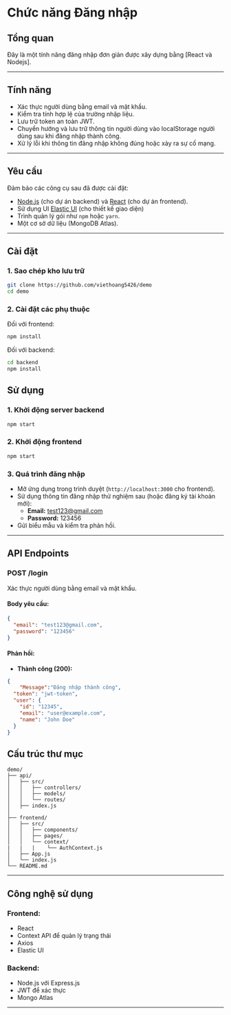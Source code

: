 # Chức năng Đăng nhập

## **Tổng quan**
Đây là một tính năng đăng nhập đơn giản được xây dựng bằng [React và Nodejs].

---

## **Tính năng**
- Xác thực người dùng bằng email và mật khẩu.
- Kiểm tra tính hợp lệ của trường nhập liệu.
- Lưu trữ token an toàn JWT.
- Chuyển hướng và lưu trữ thông tin người dùng vào localStorage người dùng sau khi đăng nhập thành công.
- Xử lý lỗi khi thông tin đăng nhập không đúng hoặc xảy ra sự cố mạng.

---

## **Yêu cầu**

Đảm bảo các công cụ sau đã được cài đặt:
- [Node.js](https://nodejs.org/) (cho dự án backend) và [React](https://react.dev/) (cho dự án frontend).
- Sử dụng UI [Elastic UI](https://eui.elastic.co/#/) (cho thiết kế giao diện)
- Trình quản lý gói như `npm` hoặc `yarn`.
- Một cơ sở dữ liệu (MongoDB Atlas).

---

## **Cài đặt**

### **1. Sao chép kho lưu trữ**
```bash
git clone https://github.com/viethoang5426/demo
cd demo
```

### **2. Cài đặt các phụ thuộc**
Đối với frontend:
```bash
npm install
```
Đối với backend:
```bash
cd backend
npm install
```


## **Sử dụng**

### **1. Khởi động server backend**
```bash
npm start
```

### **2. Khởi động frontend**
```bash
npm start
```

### **3. Quá trình đăng nhập**
- Mở ứng dụng trong trình duyệt (`http://localhost:3000` cho frontend).
- Sử dụng thông tin đăng nhập thử nghiệm sau (hoặc đăng ký tài khoản mới):
  - **Email:** test123@gmail.com
  - **Password:** 123456
- Gửi biểu mẫu và kiểm tra phản hồi.

---

## **API Endpoints**

### **POST /login**
Xác thực người dùng bằng email và mật khẩu.

#### **Body yêu cầu:**
```json
{
  "email": "test123@gmail.com",
  "password": "123456"
}
```

#### **Phản hồi:**
- **Thành công (200):**
```json
{
    "Message":"Đăng nhập thành công",
  "token": "jwt-token",
  "user": {
    "id": "12345",
    "email": "user@example.com",
    "name": "John Doe"
  }
}
```

## **Cấu trúc thư mục**

```
demo/
├── api/
│   ├── src/
│   │   ├── controllers/
│   │   ├── models/
│   │   └── routes/
│   ├── index.js
│   
├── frontend/
│   ├── src/
│   │   ├── components/
│   │   ├── pages/
│   │   └── context/
|   |   |    └── AuthContext.js
│   ├── App.js
│   └── index.js
└── README.md
```

---

## **Công nghệ sử dụng**

### Frontend:
- React
- Context API để quản lý trạng thái
- Axios
- Elastic UI

### Backend:
- Node.js với Express.js
- JWT để xác thực
- Mongo Atlas

---
